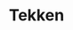 ---
title: Tekken
crosslinks:
- youtubefactsbot
- youtubot
- Kappa
- anti_gif_bot
- alotabot
- livven
- fightsticks
- StreetFighter
- tmsbmeta
- u_imguralbumbot
- VirtualCosplay
- GameDealsMeta
- SquaredCircle
- Fighters
- CrackWatch
- kappa
- SubredditDrama
- pcmasterrace
- buildapc
- Monitors
---